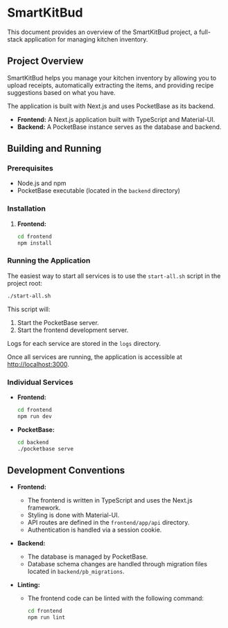 # SmartKitBud

This document provides an overview of the SmartKitBud project, a full-stack application for managing kitchen inventory.

## Project Overview

SmartKitBud helps you manage your kitchen inventory by allowing you to upload receipts, automatically extracting the items, and providing recipe suggestions based on what you have.

The application is built with Next.js and uses PocketBase as its backend.

*   **Frontend:** A Next.js application built with TypeScript and Material-UI.
*   **Backend:** A PocketBase instance serves as the database and backend.

## Building and Running

### Prerequisites

*   Node.js and npm
*   PocketBase executable (located in the `backend` directory)

### Installation

1.  **Frontend:**
    ```bash
    cd frontend
    npm install
    ```

### Running the Application

The easiest way to start all services is to use the `start-all.sh` script in the project root:

```bash
./start-all.sh
```

This script will:

1.  Start the PocketBase server.
2.  Start the frontend development server.

Logs for each service are stored in the `logs` directory.

Once all services are running, the application is accessible at [http://localhost:3000](http://localhost:3000).

### Individual Services

*   **Frontend:**
    ```bash
    cd frontend
    npm run dev
    ```

*   **PocketBase:**
    ```bash
    cd backend
    ./pocketbase serve
    ```

## Development Conventions

*   **Frontend:**
    *   The frontend is written in TypeScript and uses the Next.js framework.
    *   Styling is done with Material-UI.
    *   API routes are defined in the `frontend/app/api` directory.
    *   Authentication is handled via a session cookie.

*   **Backend:**
    *   The database is managed by PocketBase.
    *   Database schema changes are handled through migration files located in `backend/pb_migrations`.

*   **Linting:**
    *   The frontend code can be linted with the following command:
        ```bash
        cd frontend
        npm run lint
        ```
